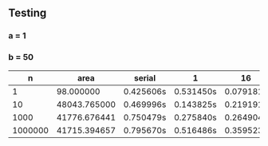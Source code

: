 ## Testing

### a = 1
### b = 50

| n       | area         | serial    | 1         | 16        | 32        | 64        |
|---------|--------------|-----------|-----------|-----------|-----------|-----------|
| 1       | 98.000000    | 0.425606s | 0.531450s | 0.079181s | 0.607020s | 0.557998s |
| 10      | 48043.765000 | 0.469996s | 0.143825s | 0.219191s | 0.112775s | 0.304069s |
| 1000    | 41776.676441 | 0.750479s | 0.275840s | 0.264904s | 0.352497s | 0.272608s |
| 1000000 | 41715.394657 | 0.795670s | 0.516486s | 0.359523s | 0.358406s | 0.395865s |
